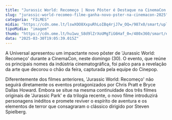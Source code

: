 ```yaml
---
title: "Jurassic World: Recomeço | Novo Pôster é Destaque na CinemaCon 2025"
slug: "jurassic-world-recomeo-filme-ganha-novo-pster-na-cinemacon-2025"
categoria: "FILMES"
midia: "https://cdn.ome.lt/lswXOO8XxpuRhLoIBq4rjJ7w_OQ=/987x0/smart/uploads/conteudo/fotos/jurassicworld_zOCTDKr.jpg"
tipoMidia: "imagem"
thumb: "https://cdn.ome.lt/hu1wu_S8d9lZrXoUMgTiG6Haf_0=/480x360/smart/extras/conteudos/jurassicworld_4JvK3KJ.jpg"
data: "2025-03-30T19:05:39.015Z"
---
```


A Universal apresentou um impactante novo pôster de 'Jurassic World: Recomeço' durante a CinemaCon, neste domingo (30). O evento, que reúne os principais nomes da indústria cinematográfica, foi palco para a revelação da arte que decorou o chão da feira, capturada pela equipe do Cinepop.

Diferentemente dos filmes anteriores, 'Jurassic World: Recomeço' não seguirá diretamente os eventos protagonizados por Chris Pratt e Bryce Dallas Howard. Embora se situe na mesma continuidade dos três filmes originais de 'Jurassic Park' e da trilogia recente, o novo filme introduzirá personagens inéditos e promete reviver o espírito de aventura e os elementos de terror que consagraram o clássico dirigido por Steven Spielberg.